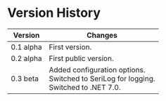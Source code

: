# Version History

|Version|Changes|
|-------|-------|
| 0.1 alpha | First version.|
| 0.2 alpha | First public version.|
| 0.3 beta | Added configuration options.<br/>Switched to SeriLog for logging.<br/>Switched to .NET 7.0.|
